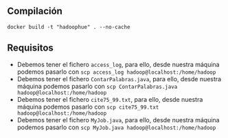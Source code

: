 ## Compilación
`docker build -t "hadoophue" . --no-cache`

## Requisitos
- Debemos tener el fichero `access_log`, para ello, desde nuestra máquina podemos pasarlo con `scp access_log hadoop@localhost:/home/hadoop`
- Debemos tener el fichero `ContarPalabras.java`, para ello, desde nuestra máquina podemos pasarlo con `scp ContarPalabras.java hadoop@localhost:/home/hadoop`
- Debemos tener el fichero `cite75_99.txt`, para ello, desde nuestra máquina podemos pasarlo con `scp cite75_99.txt hadoop@localhost:/home/hadoop`
- Debemos tener el fichero `MyJob.java`, para ello, desde nuestra máquina podemos pasarlo con `scp MyJob.java hadoop@localhost:/home/hadoop`